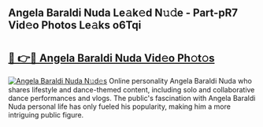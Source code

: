 ## Angela Baraldi Nuda Le𝚊k𝚎d N𝚞𝚍e - Part-pR7 Vid𝚎o Photos Le𝚊ks o6Tqi

# <h2><a href="http://fbec0x.evod.top/?m=Angela+Baraldi+Nuda">🔗 👉🔴 Angela Baraldi Nuda Vid𝚎o Ph𝚘t𝚘s</a></h2>

[![Angela Baraldi Nuda N𝚞d𝚎s](https://i.imgur.com/8V9OHl7.gif)](http://fbec0x.evod.top/?m=Angela+Baraldi+Nuda)
Online personality Angela Baraldi Nuda who shares lifestyle and dance-themed content, including solo and collaborative dance performances and vlogs. The public's fascination with Angela Baraldi Nuda personal life has only fueled his popularity, making him a more intriguing public figure. 
